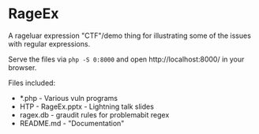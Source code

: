 # RageEx #
A rageluar expression "CTF"/demo thing for illustrating some of the issues with
regular expressions.

Serve the files via `php -S 0:8000` and open http://localhost:8000/ in your browser.

Files included:
 - *.php - Various vuln programs
 - HTP - RageEx.pptx - Lightning talk slides
 - ragex.db - graudit rules for problemabit regex
 - README.md - "Documentation"
